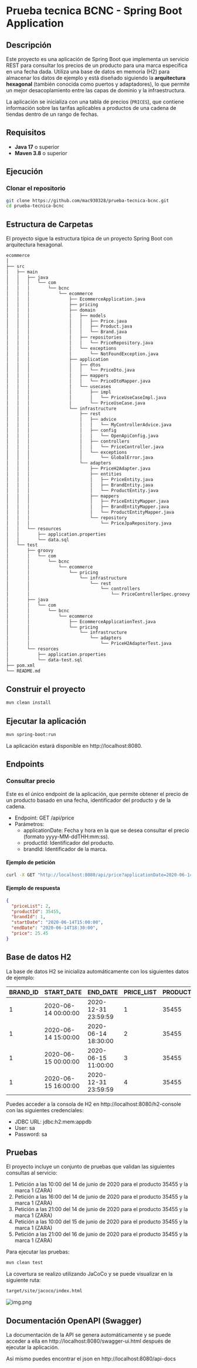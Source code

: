 # Prueba tecnica BCNC - Spring Boot Application

## Descripción

Este proyecto es una aplicación de Spring Boot que implementa un servicio REST para consultar los precios de un producto para una marca específica en una fecha dada. Utiliza una base de datos en memoria (H2) para almacenar los datos de ejemplo y está diseñado siguiendo la **arquitectura hexagonal** (también conocida como puertos y adaptadores), lo que permite un mejor desacoplamiento entre las capas de dominio y la infraestructura.

La aplicación se inicializa con una tabla de precios (`PRICES`), que contiene información sobre las tarifas aplicables a productos de una cadena de tiendas dentro de un rango de fechas.

## Requisitos

- **Java 17** o superior
- **Maven 3.8** o superior

## Ejecución

### Clonar el repositorio

```bash
git clone https://github.com/mac930328/prueba-tecnica-bcnc.git
cd prueba-tecnica-bcnc
```

## Estructura de Carpetas

El proyecto sigue la estructura típica de un proyecto Spring Boot con arquitectura hexagonal.

```bash
ecommerce
│
├── src
│   ├── main
│   │   ├── java
│   │   │   └── com
│   │   │       └── bcnc
│   │   │           └── ecommerce
│   │   │               ├── EcommerceApplication.java
│   │   │               ├── pricing                     
│   │   │               ├── domain
│   │   │               │   ├── models
│   │   │               │   │   ├── Price.java
│   │   │               │   │   ├── Product.java
│   │   │               │   │   └── Brand.java
│   │   │               │   ├── repositories
│   │   │               │   │   └── PriceRepository.java
│   │   │               │   └── exceptions
│   │   │               │       └── NotFoundException.java
│   │   │               ├── application
│   │   │               │   ├── dtos
│   │   │               │   │   └── PriceDto.java
│   │   │               │   ├── mappers
│   │   │               │   │   └── PriceDtoMapper.java
│   │   │               │   └── usecases
│   │   │               │       ├── impl
│   │   │               │       │   └── PriceUseCaseImpl.java
│   │   │               │       └── PriceUseCase.java
│   │   │               └── infrastructure
│   │   │                   ├── rest
│   │   │                   │   ├── advice
│   │   │                   │   │   └── MyControllerAdvice.java
│   │   │                   │   ├── config
│   │   │                   │   │   └── OpenApiConfig.java
│   │   │                   │   ├── controllers
│   │   │                   │   │   └── PriceController.java
│   │   │                   │   └── exceptions
│   │   │                   │       └── GlobalError.java  
│   │   │                   └── adapters
│   │   │                       ├── PriceH2Adapter.java
│   │   │                       ├── entities
│   │   │                       │   ├── PriceEntity.java
│   │   │                       │   ├── BrandEntity.java
│   │   │                       │   └── ProductEntity.java
│   │   │                       ├── mappers
│   │   │                       │   ├── PriceEntityMapper.java
│   │   │                       │   ├── BrandEntityMapper.java
│   │   │                       │   └── ProductEntityMapper.java
│   │   │                       └── repository
│   │   │                           └── PriceJpaRepository.java
│   │   └── resources
│   │       ├── application.properties                          
│   │       └── data.sql                                         
│   └── test
│       ├── groovy
│       │   └── com
│       │       └── bcnc
│       │           └── ecommerce
│       │               └── pricing
│       │                   └── infrastructure
│       │                       └── rest
│       │                           └── controllers
│       │                               └── PriceControllerSpec.groovy
│       ├── java
│       │   └── com
│       │       └── bcnc
│       │           └── ecommerce
│       │               ├── EcommerceApplicationTest.java
│       │               └── pricing
│       │                   └── infrastructure
│       │                       └── adapters
│       │                           └── PriceH2AdapterTest.java
│       └── resorces
│           ├── application.properties                          
│           └── data-test.sql 
├── pom.xml                                                     
└── README.md                                                    
```

## Construir el proyecto
```bash
mvn clean install
```

## Ejecutar la aplicación
```bash
mvn spring-boot:run
```
La aplicación estará disponible en http://localhost:8080.

## Endpoints
### Consultar precio

Este es el único endpoint de la aplicación, que permite obtener el precio de un producto basado en una fecha, identificador del producto y de la cadena.

- Endpoint: GET /api/price
- Parámetros:
  - applicationDate: Fecha y hora en la que se desea consultar el precio (formato yyyy-MM-ddTHH:mm:ss).
  - productId: Identificador del producto.
  - brandId: Identificador de la marca.

#### Ejemplo de petición
```bash
curl -X GET "http://localhost:8080/api/price?applicationDate=2020-06-14T16:00:00&productId=35455&brandId=1"
```

#### Ejemplo de respuesta
```json
{
  "priceList": 2,
  "productId": 35455,
  "brandId": 1,
  "startDate": "2020-06-14T15:00:00",
  "endDate": "2020-06-14T18:30:00",
  "price": 25.45
}
```

## Base de datos H2
La base de datos H2 se inicializa automáticamente con los siguientes datos de ejemplo:

| BRAND_ID | START_DATE          | END_DATE             | PRICE_LIST | PRODUCT_ID | PRIORITY | PRICE	 | CURR |
|----------|---------------------|----------------------|------------|------------|----------|--------|------|
| 1        | 2020-06-14 00:00:00 | 2020-12-31 23:59:59  | 1          | 35455      | 0        | 35.50  | EUR  |
| 1	       | 2020-06-14 15:00:00 | 2020-06-14 18:30:00  | 2          | 35455      | 1        | 25.45  | EUR  |
| 1	       | 2020-06-15 00:00:00 | 2020-06-15 11:00:00  | 3          | 35455      | 1        | 30.50  | EUR  |
| 1	       | 2020-06-15 16:00:00 | 2020-12-31 23:59:59  | 4          | 35455      | 1        | 38.95  | EUR  |

Puedes acceder a la consola de H2 en http://localhost:8080/h2-console con las siguientes credenciales:

- JDBC URL: jdbc:h2:mem:appdb
- User: sa
- Password: sa

## Pruebas
El proyecto incluye un conjunto de pruebas que validan las siguientes consultas al servicio:

1. Petición a las 10:00 del 14 de junio de 2020 para el producto 35455 y la marca 1 (ZARA)
2. Petición a las 16:00 del 14 de junio de 2020 para el producto 35455 y la marca 1 (ZARA)
3. Petición a las 21:00 del 14 de junio de 2020 para el producto 35455 y la marca 1 (ZARA)
4. Petición a las 10:00 del 15 de junio de 2020 para el producto 35455 y la marca 1 (ZARA)
5. Petición a las 21:00 del 16 de junio de 2020 para el producto 35455 y la marca 1 (ZARA)

Para ejecutar las pruebas:
```bash
mvn clean test
```
La covertura se realizo utilizando JaCoCo y se puede visualizar en la siguiente ruta:
```bash
target/site/jacoco/index.html
```
![img.png](img.png)

## Documentación OpenAPI (Swagger)
La documentación de la API se genera automáticamente y se puede acceder a ella en http://localhost:8080/swagger-ui.html después de ejecutar la aplicación.

Asi mismo puedes encontrar el json en http://localhost:8080/api-docs